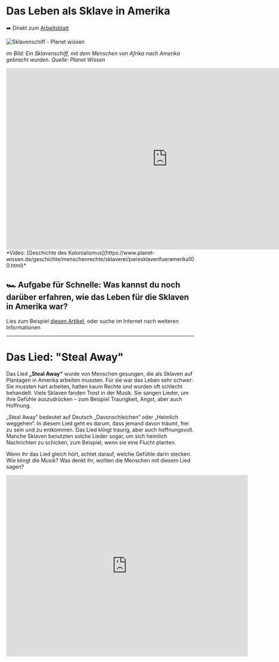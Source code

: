 # Das Leben als Sklave in Amerika

➡️ Direkt zum [Arbeitsblatt](sklaverei-arbeitsblatt)

![Sklavenschiff - Planet wissen](https://www.planet-wissen.de/geschichte/menschenrechte/sklaverei/portraetsklavereifoltergjpg100~_v-gseapremiumxl.jpg)

*im Bild: Ein Sklavenschiff, mit dem Menschen von Afrika nach Amerika gebracht wurden. Quelle: Planet Wissen*

<iframe width="864" height="486" src="https://www.youtube.com/embed/xuYw-YMSJfc" title="Die Geschichte des Kolonialismus | Easy erklärt | Doku" frameborder="0" allow="accelerometer; autoplay; clipboard-write; encrypted-media; gyroscope; picture-in-picture; web-share" referrerpolicy="strict-origin-when-cross-origin" allowfullscreen></iframe>
*Video: [Geschichte des Kolonialismus](https://www.planet-wissen.de/geschichte/menschenrechte/sklaverei/pwiesklavenfueramerika100.html)*

## 🏎️ Aufgabe für Schnelle: Was kannst du noch darüber erfahren, wie das Leben für die Sklaven in Amerika war? 

Lies zum Beispiel [diesen Artikel](https://www.planet-wissen.de/geschichte/menschenrechte/sklaverei/pwiesklavenfueramerika100.html), oder suche im Internet nach weiteren Informationen

----

# Das Lied: "Steal Away"

Das Lied **„Steal Away“** wurde von Menschen gesungen, die als Sklaven auf Plantagen in Amerika arbeiten mussten. Für sie war das Leben sehr schwer: Sie mussten hart arbeiten, hatten kaum Rechte und wurden oft schlecht behandelt. Viele Sklaven fanden Trost in der Musik. Sie sangen Lieder, um ihre Gefühle auszudrücken – zum Beispiel Traurigkeit, Angst, aber auch Hoffnung.

„Steal Away“ bedeutet auf Deutsch „Davonschleichen“ oder „Heimlich weggehen“. In diesem Lied geht es darum, dass jemand davon träumt, frei zu sein und zu entkommen. Das Lied klingt traurig, aber auch hoffnungsvoll. Manche Sklaven benutzten solche Lieder sogar, um sich heimlich Nachrichten zu schicken, zum Beispiel, wenn sie eine Flucht planten.

Wenn ihr das Lied gleich hört, achtet darauf, welche Gefühle darin stecken. Wie klingt die Musik? Was denkt ihr, wollten die Menschen mit diesem Lied sagen?

<iframe width="648" height="486" src="https://www.youtube.com/embed/-O5hz5KnSdc" title="Steal Away-Mahalia Jackson &amp; Nat King Cole from Emeless" frameborder="0" allow="accelerometer; autoplay; clipboard-write; encrypted-media; gyroscope; picture-in-picture; web-share" referrerpolicy="strict-origin-when-cross-origin" allowfullscreen></iframe>
